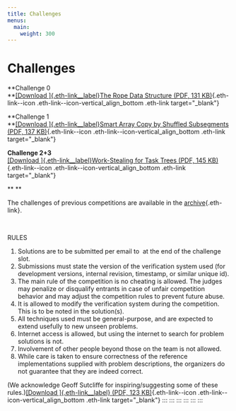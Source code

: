 ```yaml
---
title: Challenges
menus: 
  main:
    weight: 300
---
```


# Challenges

**Challenge 0\
**[[Download ]{.eth-link__label}The Rope Data Structure (PDF, 131
KB)](https://www.pm.inf.ethz.ch/ethz.ch/content/dam/ethz/special-interest/infk/chair-program-method/pm/documents/Verify%20This/Challenges2024/verifyThis2024-Challenge-0.pdf "Challenge 0"){.eth-link--icon
.eth-link--icon-vertical_align_bottom .eth-link target="_blank"}

**Challenge 1\
**[[Download ]{.eth-link__label}Smart Array Copy by Shuffled Subsegments
(PDF, 137
KB)](https://www.pm.inf.ethz.ch/ethz.ch/content/dam/ethz/special-interest/infk/chair-program-method/pm/documents/Verify%20This/Challenges2024/verifyThis2024-Challenge-1.pdf){.eth-link--icon
.eth-link--icon-vertical_align_bottom .eth-link target="_blank"}

**Challenge 2+3**\
[[Download ]{.eth-link__label}Work-Stealing for Task Trees (PDF, 145
KB)](https://www.pm.inf.ethz.ch/ethz.ch/content/dam/ethz/special-interest/infk/chair-program-method/pm/documents/Verify%20This/Challenges2024/verifyThis2024-Challenge-2and3.pdf){.eth-link--icon
.eth-link--icon-vertical_align_bottom .eth-link target="_blank"}

** **

The challenges of previous competitions are available in the
[archive](Archive.html){.eth-link}.

 

RULES

1.  Solutions are to be submitted per email to
     at the end of the challenge slot.
2.  Submissions must state the version of the verification system used
    (for development versions, internal revision, timestamp, or similar
    unique id).
3.  The main rule of the competition is no cheating is allowed. The
    judges may penalize or disqualify entrants in case of unfair
    competition behavior and may adjust the competition rules to prevent
    future abuse.
4.  It is allowed to modify the verification system during the
    competition. This is to be noted in the solution(s).
5.  All techniques used must be general-purpose, and are expected to
    extend usefully to new unseen problems.
6.  Internet access is allowed, but using the internet to search for
    problem solutions is not.
7.  Involvement of other people beyond those on the team is not allowed.
8.  While care is taken to ensure correctness of the reference
    implementations supplied with problem descriptions, the organizers
    do not guarantee that they are indeed correct.

(We acknowledge Geoff Sutcliffe for inspiring/suggesting some of these
rules.)[[Download ]{.eth-link__label} (PDF, 123
KB)](https://www.pm.inf.ethz.ch/ethz.ch/content/dam/ethz/special-interest/infk/chair-program-method/pm/documents/Verify%20This/Challenges2021/challenge3.pdf){.eth-link--icon
.eth-link--icon-vertical_align_bottom .eth-link target="_blank"}
:::
:::
:::
:::
:::
:::
